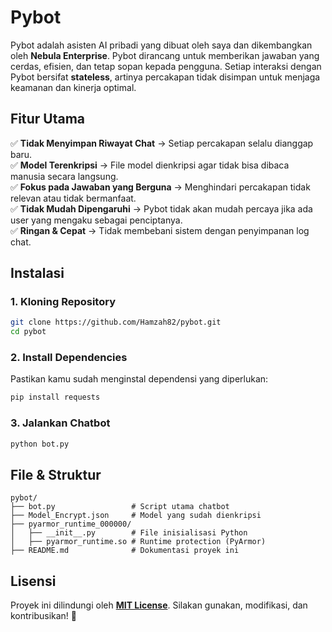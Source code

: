 # Pybot

Pybot adalah asisten AI pribadi yang dibuat oleh saya dan dikembangkan oleh **Nebula Enterprise**. Pybot dirancang untuk memberikan jawaban yang cerdas, efisien, dan tetap sopan kepada pengguna. Setiap interaksi dengan Pybot bersifat **stateless**, artinya percakapan tidak disimpan untuk menjaga keamanan dan kinerja optimal.

## Fitur Utama
✅ **Tidak Menyimpan Riwayat Chat** → Setiap percakapan selalu dianggap baru.  
✅ **Model Terenkripsi** → File model dienkripsi agar tidak bisa dibaca manusia secara langsung.  
✅ **Fokus pada Jawaban yang Berguna** → Menghindari percakapan tidak relevan atau tidak bermanfaat.  
✅ **Tidak Mudah Dipengaruhi** → Pybot tidak akan mudah percaya jika ada user yang mengaku sebagai penciptanya.  
✅ **Ringan & Cepat** → Tidak membebani sistem dengan penyimpanan log chat.

## Instalasi

### 1. **Kloning Repository**
```bash
git clone https://github.com/Hamzah82/pybot.git
cd pybot
```

### 2. **Install Dependencies**
Pastikan kamu sudah menginstal dependensi yang diperlukan:
```bash
pip install requests
```

### 3. **Jalankan Chatbot**
```bash
python bot.py
```

## File & Struktur
```
pybot/
├── bot.py                 # Script utama chatbot
├── Model_Encrypt.json     # Model yang sudah dienkripsi
├── pyarmor_runtime_000000/
│   ├── __init__.py        # File inisialisasi Python
│   ├── pyarmor_runtime.so # Runtime protection (PyArmor)
├── README.md              # Dokumentasi proyek ini
```

## Lisensi
Proyek ini dilindungi oleh **[MIT License](LICENSE)**. Silakan gunakan, modifikasi, dan kontribusikan! 🚀

